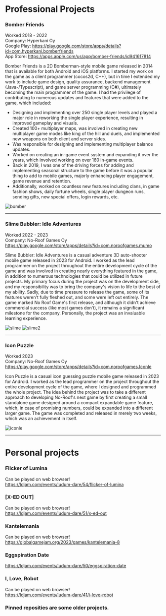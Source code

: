
# Professional Projects

### **Bomber Friends**
Worked 2018 - 2022 \
Company: Hyperkani Oy \
Google Play: https://play.google.com/store/apps/details?id=com.hyperkani.bomberfriends \
App Store: https://apps.apple.com/us/app/bomber-friends/id941617814

Bomber Friends is a 2D Bomberman-style mobile game released in 2014 that is available for both Android and iOS platforms. I started my work on the game as a client programmer (cocos2d, C++), but in time I extended my work to include game design, quality assurance, backend management (Java-/Typescript), and game server programming (C#), ultimately becoming the main programmer of the game. I had the privilege of contributing to numerous updates and features that were added to the game, which included:
- Designing and implementing over 250 single player levels and played a major role in reworking the single player experience, resulting in improved gameplay and visuals.
- Created 100+ multiplayer maps, was involved in creating new multiplayer game modes like king of the hill and duels, and implemented new weapons on both client and server sides.
- Was responsible for designing and implementing multiplayer balance updates.
- Worked on creating an in-game event system and expanding it over the years, which involved working on over 160 in-game events.
- Back in 2019, I was one of the driving forces for adding and implementing seasonal structure to the game before it was a popular thing to add to mobile games, majorly enhancing player engagement, game revenue and retention.
- Additionally, worked on countless new features including clans, in game fashion shows, daily fortune wheels, single player dungeon runs, sending gifts, new special offers, login rewards, etc.

![bomber](https://user-images.githubusercontent.com/4212615/235475628-3ac32fc5-e201-454b-a6ca-c225940cb0c9.png)

-----------------------------------------------------------------------------------------------------------------------------------------------------------------------

### **Slime Bubbler: Idle Adventures**
Worked 2022 - 2023 \
Company: No-Roof Games Oy \
https://play.google.com/store/apps/details?id=com.noroofgames.mumo

Slime Bubbler: Idle Adventures is a casual adventure 3D auto-shooter mobile game released in 2023 for Android. I worked as the lead programmer on the project throughout the entire development cycle of the game and was involved in creating nearly everything featured in the game, in addition to numerous technologies that could be utilized in future projects. My primary focus during the project was on the development side, and my responsibility was to bring the company's vision to life to the best of my ability. Sadly, due to time pressure to release the game, some of its features weren't fully fleshed out, and some were left out entirely. The game marked No Roof Game's first release, and although it didn't achieve commercial success (like most games don’t), it remains a significant milestone for the company. Personally, the project was an invaluable learning experience.

![slime](https://user-images.githubusercontent.com/4212615/235475625-dce0eda3-1ea7-49df-a162-5edaa23f2322.png)
![slime2](https://user-images.githubusercontent.com/4212615/235482481-8a1d38c3-9ca0-4470-ad2f-2158509168bf.png)

-----------------------------------------------------------------------------------------------------------------------------------------------------------------------

### **Icon Puzzle**
Worked 2023 \
Company: No-Roof Games Oy \
https://play.google.com/store/apps/details?id=com.noroofgames.Iconle

Icon Puzzle is a casual icon guessing puzzle mobile game released in 2023 for Android. I worked as the lead programmer on the project throughout the entire development cycle of the game, where I designed and programmed the whole project. The idea behind the project was to take a different approach to developing No-Roof's next game by first creating a small standalone game designed around a compact expandable game feature, which, in case of promising numbers, could be expanded into a different larger game. The game was completed and released in merely two weeks, which was an achievement in itself.

![iconle](https://user-images.githubusercontent.com/4212615/235475622-5edf2933-020e-42cf-af35-2d3fdda7f5bb.png)

-----------------------------------------------------------------------------------------------------------------------------------------------------------------------

# Personal projects

### **Flicker of Lumina**
Can be played on web browser! \
https://ldjam.com/events/ludum-dare/54/flicker-of-lumina

### **[X-ED OUT]**
Can be played on web browser! \
https://ldjam.com/events/ludum-dare/51/x-ed-out

### **Kantelemania**
Can be played on web browser! \
https://globalgamejam.org/2023/games/kantelemania-8

### **Eggspiration Date** 
https://ldjam.com/events/ludum-dare/50/eggspiration-date

### **I, Love, Robot**
Can be played on web browser! \
https://ldjam.com/events/ludum-dare/41/i-love-robot

### Pinned reposities are some older projects.

<!--
**F1nde/F1nde** is a ✨ _special_ ✨ repository because its `README.md` (this file) appears on your GitHub profile.

Here are some ideas to get you started:

- 🔭 I’m currently working on ...
- 🌱 I’m currently learning ...
- 👯 I’m looking to collaborate on ...
- 🤔 I’m looking for help with ...
- 💬 Ask me about ...
- 📫 How to reach me: ...
- 😄 Pronouns: ...
- ⚡ Fun fact: ...
-->
